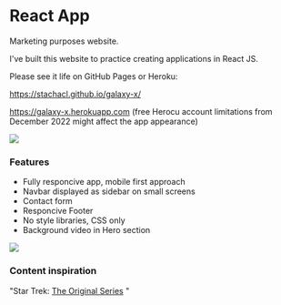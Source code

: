 # React App

Marketing purposes website.

I've built this website to practice creating applications in React JS.

Please see it life on GitHub Pages or Heroku:

https://stachacl.github.io/galaxy-x/

https://galaxy-x.herokuapp.com (free Herocu account limitations from December 2022 might affect the app appearance)

<img src="https://ik.imagekit.io/stcl/github/Screen_Shot_galaxy-x_BVnTCwTQR.png?ik-sdk-version=javascript-1.4.3&updatedAt=1664511007687" >

### Features

- Fully responcive app, mobile first approach
- Navbar displayed as sidebar on small screens
- Contact form
- Responcive Footer
- No style libraries, CSS only
- Background video in Hero section

<img src="https://ik.imagekit.io/stcl/github/6zsj5f_TbUDJelYx.gif?ik-sdk-version=javascript-1.4.3&updatedAt=1667792782696">

### Content inspiration

"Star Trek: [The Original Series](https://en.wikipedia.org/wiki/Star_Trek:_The_Original_Series) "
